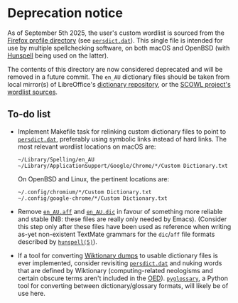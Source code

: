 <!-- vim:se noet lbr tw=72 sts=0 sw=4 ts=4 wrap:
--*- fill-column: 72; truncate-lines: nil; word-wrap: t; -*-->

Deprecation notice
========================================================================
As of September 5th 2025, the user's custom wordlist is sourced from the
[Firefox profile directory](../../etc/firefox) (see [`persdict.dat`][]).
This single file is intended for use by multiple spellchecking software,
on both macOS and OpenBSD (with [Hunspell][] being used on the latter).

[`persdict.dat`]: ../../etc/firefox/persdict.dat
[Hunspell]: https://hunspell.github.io/

The contents of this directory are now considered deprecated and will be
removed in a future commit. The `en_AU` dictionary files should be taken
from local mirror(s) of LibreOffice's [dictionary repository][1], or the
[SCOWL project's wordlist sources][2].

[1]: https://anongit.freedesktop.org/git/libreoffice/dictionaries.git]
[2]: https://github.com/en-wl/wordlist


To-do list
------------------------------------------------------------------------
* Implement Makefile task for relinking custom dictionary files to point
  to [`persdict.dat`][], preferably using symbolic links instead of hard
  links. The most relevant wordlist locations on macOS are:
  
      ~/Library/Spelling/en_AU
      ~/Library/ApplicationSupport/Google/Chrome/*/Custom Dictionary.txt

  On OpenBSD and Linux, the pertinent locations are:
  
      ~/.config/chromium/*/Custom Dictionary.txt
      ~/.config/google-chrome/*/Custom Dictionary.txt

* Remove [`en_AU.aff`][] and [`en_AU.dic`][] in favour of something more
  reliable and stable (NB: these files are really only needed by Emacs).
  (Consider this step only after these files have been used as reference
  when writing as-yet non-existent TextMate grammars for the `dic`/`aff`
  file formats described by [`hunspell(5)`][hun]).

* If a tool for converting [Wiktionary dumps] to usable dictionary files
  is ever implemented, consider revisiting [`persdict.dat`][] and nuking
  words that are defined by Wiktionary (computing-related neologisms and
  certain obscure terms aren't included in the [OED][]). [`pyglossary`],
  a Python tool for converting between dictionary/glossary formats, will
  likely be of use here.

[`en_AU.aff`]: ./en_AU.aff
[`en_AU.dic`]: ./en_AU.dic
[`pyglossary`]: https://github.com/ilius/pyglossary
[hun]: https://github.com/hunspell/hunspell/blob/91dc7853/man/hunspell.5
[OED]: https://www.oed.com/
[Wiktionary dumps]: https://dumps.wikimedia.org/
